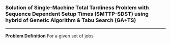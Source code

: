 ### Solution of Single-Machine Total Tardiness Problem with Sequence Dependent Setup Times (SMTTP-SDST) using hybrid of Genetic Algorithm & Tabu Search (GA+TS)
---

__Problem Definition__
For a given set of jobs  
